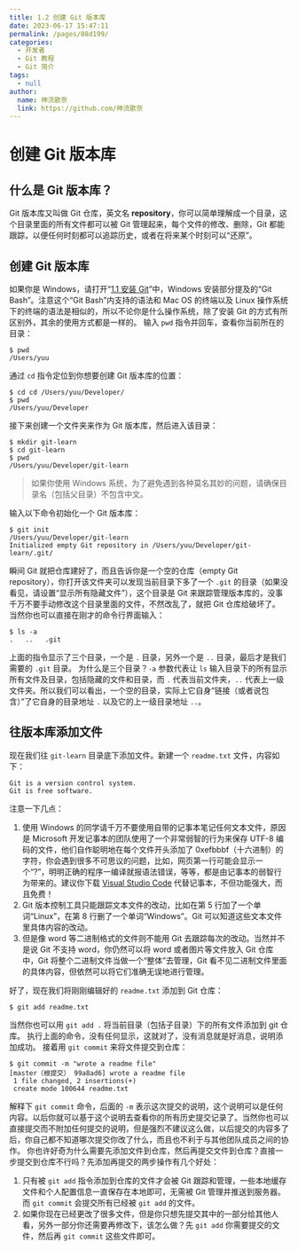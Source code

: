 ```yaml
---
title: 1.2 创建 Git 版本库
date: 2023-06-17 15:47:11
permalink: /pages/08d199/
categories:
  - 开发者
  - Git 教程
  - Git 简介
tags:
  - null
author: 
  name: 神流歌奈
  link: https://github.com/神流歌奈
---
```

# 创建 Git 版本库

## 什么是 Git 版本库？

Git 版本库又叫做 Git 仓库，英文名 **repository**，你可以简单理解成一个目录，这个目录里面的所有文件都可以被 Git 管理起来，每个文件的修改、删除，Git 都能跟踪，以便任何时刻都可以追踪历史，或者在将来某个时刻可以“还原”。
## 创建 Git 版本库

如果你是 Windows，请打开“[1.1 安装 Git](https://www.yuque.com/kana/fvwupr/wmu0973mg4ekgzly)”中，Windows 安装部分提及的“Git Bash”。注意这个“Git Bash”内支持的语法和 Mac OS 的终端以及 Linux 操作系统下的终端的语法是相似的，所以不论你是什么操作系统，除了安装 Git 的方式有所区别外，其余的使用方式都是一样的。
输入 `pwd` 指令并回车，查看你当前所在的目录：

```shell
$ pwd
/Users/yuu
```
通过 `cd` 指令定位到你想要创建 Git 版本库的位置：
```shell
$ cd cd /Users/yuu/Developer/
$ pwd
/Users/yuu/Developer
```
接下来创建一个文件夹来作为 Git 版本库，然后进入该目录：
```shell
$ mkdir git-learn
$ cd git-learn
$ pwd
/Users/yuu/Developer/git-learn
```
>  如果你使用 Windows 系统，为了避免遇到各种莫名其妙的问题，请确保目录名（包括父目录）不包含中文。

输入以下命令初始化一个 Git 版本库：
```shell
$ git init
/Users/yuu/Developer/git-learn
Initialized empty Git repository in /Users/yuu/Developer/git-learn/.git/
```
瞬间 Git 就把仓库建好了，而且告诉你是一个空的仓库（empty Git repository），你打开该文件夹可以发现当前目录下多了一个 `.git` 的目录（如果没看见，请设置“显示所有隐藏文件”），这个目录是 Git 来跟踪管理版本库的，没事千万不要手动修改这个目录里面的文件，不然改乱了，就把 Git 仓库给破坏了。
当然你也可以直接在刚才的命令行界面输入：
```shell
$ ls -a
.   ..   .git
```
上面的指令显示了三个目录，一个是 `.` 目录，另外一个是 `..` 目录，最后才是我们需要的 `.git` 目录。
为什么是三个目录？`-a` 参数代表让 `ls` 输入目录下的所有显示所有文件及目录，包括隐藏的文件和目录，而 `.` 代表当前文件夹，`..` 代表上一级文件夹。所以我们可以看出，一个空的目录，实际上它自身“链接（或者说包含）”了它自身的目录地址 `.` 以及它的上一级目录地址 `..`。
## 往版本库添加文件

现在我们往 `git-learn` 目录底下添加文件。新建一个 `readme.txt` 文件，内容如下：
```
Git is a version control system.
Git is free software.
```
注意一下几点：

1. 使用 Windows 的同学请千万不要使用自带的记事本笔记任何文本文件，原因是 Microsoft 开发记事本的团队使用了一个非常弱智的行为来保存 UTF-8 编码的文件，他们自作聪明地在每个文件开头添加了 0xefbbbf（十六进制）的字符，你会遇到很多不可思议的问题，比如，网页第一行可能会显示一个“?”，明明正确的程序一编译就报语法错误，等等，都是由记事本的弱智行为带来的。建议你下载 [Visual Studio Code](https://code.visualstudio.com/) 代替记事本，不但功能强大，而且免费！
2. Git 版本控制工具只能跟踪文本文件的改动，比如在第 5 行加了一个单词“Linux”，在第 8 行删了一个单词“Windows”。Git 可以知道这些文本文件里具体内容的改动。
3. 但是像 word 等二进制格式的文件则不能用 Git 去跟踪每次的改动。当然并不是说 Git 不支持 word，你仍然可以将 word 或者图片等文件放入 Git 仓库中，Git 将整个二进制文件当做一个“整体”去管理，Git 看不见二进制文件里面的具体内容，但依然可以将它们准确无误地进行管理。

好了，现在我们将刚刚编辑好的 `readme.txt` 添加到 Git 仓库：
```
$ git add readme.txt
```
当然你也可以用 `git add .` 将当前目录（包括子目录）下的所有文件添加到 git 仓库。
执行上面的命令，没有任何显示，这就对了，没有消息就是好消息，说明添加成功。
接着用 `git commit` 来将文件提交到仓库：
```
$ git commit -m "wrote a readme file"
[master（根提交） 99a8ad6] wrote a readme file
 1 file changed, 2 insertions(+)
 create mode 100644 readme.txt
```
解释下 `git commit` 命令，后面的 `-m` 表示这次提交的说明，这个说明可以是任何内容。以后你就可以基于这个说明去查看你的所有历史提交记录了。当然你也可以直接提交而不附加任何提交的说明，但是强烈不建议这么做，以后提交的内容多了后，你自己都不知道哪次提交你改了什么，而且也不利于与其他团队成员之间的协作。
你也许好奇为什么需要先添加文件到仓库，然后再提交文件到仓库？直接一步提交到仓库不行吗？先添加再提交的两步操作有几个好处：

1. 只有被 `git add` 指令添加到仓库的文件才会被 Git 跟踪和管理，一些本地缓存文件和个人配置信息一直保存在本地即可，无需被 Git 管理并推送到服务器。而 `git commit` 会提交所有已经被 `git add` 的文件。
2. 如果你现在已经更改了很多文件，但是你只想先提交其中的一部分给其他人看，另外一部分你还需要再修改下，该怎么做？先 `git add` 你需要提交的文件，然后再 `git commit` 这些文件即可。
